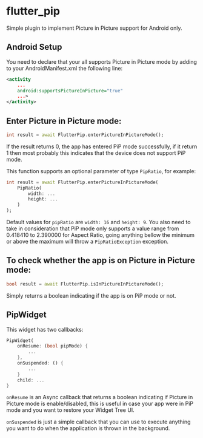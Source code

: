 # flutter_pip

Simple plugin to implement Picture in Picture support for Android only.

## Android Setup

You need to declare that your all supports Picture in Picture mode by adding
to your AndroidManifest.xml the following line:

```xml
<activity
    ...
    android:supportsPictureInPicture="true"
    ...>
</activity>
```

## Enter Picture in Picture mode:

```dart
int result = await FlutterPip.enterPictureInPictureMode();
```

If the result returns 0, the app has entered PiP mode successfully, if it return 1 then
most probably this indicates that the device does not support PiP mode.

This function supports an optional parameter of type `PipRatio`, for example:

```dart
int result = await FlutterPip.enterPictureInPictureMode(
    PipRatio(
        width: ...
        height: ...
    )
);
```

Default values for `pipRatio` are `width: 16` and `height: 9`. You also need to take in
consideration that PiP mode only supports a value range from 0.418410 to 2.390000 for Aspect Ratio,
going anything bellow the minimum or above the maximum will throw a `PipRatioException` exception.

## To check whether the app is on Picture in Picture mode:

```dart
bool result = await FlutterPip.isInPictureInPictureMode();
```

Simply returns a boolean indicating if the app is on PiP mode or not.

## PipWidget

This widget has two callbacks:

```dart
PipWidget(
    onResume: (bool pipMode) {
        ...
    },
    onSuspended: () {
        ...
    }
    child: ...
}
```

`onResume` is an Async callback that returns a boolean indicating if Picture in Picture
mode is enable/disabled, this is useful in case your app were in PiP mode and you want
to restore your Widget Tree UI.

`onSuspended` is just a simple callback that you can use to execute anything you want to
do when the application is thrown in the background.